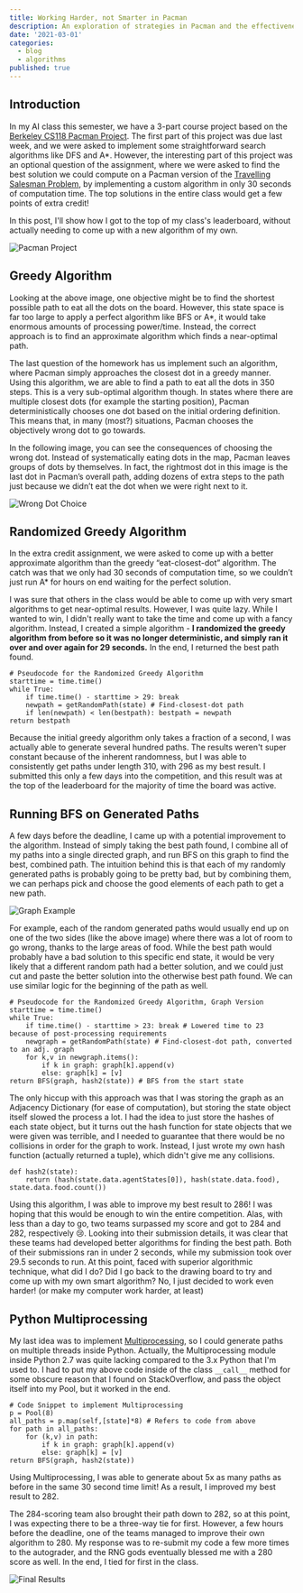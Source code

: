 ```yaml
---
title: Working Harder, not Smarter in Pacman
description: An exploration of strategies in Pacman and the effectiveness of randomized algorithms.
date: '2021-03-01'
categories:
  - blog
  - algorithms
published: true
---
```


## Introduction

In my AI class this semester, we have a 3-part course project based on the [Berkeley CS118 Pacman Project](http://ai.berkeley.edu/project_overview.html). The first part of this project was due last week, and we were asked to implement some straightforward search algorithms like DFS and A\*. However, the interesting part of this project was an optional question of the assignment, where we were asked to find the best solution we could compute on a Pacman version of the [Travelling Salesman Problem](https://en.wikipedia.org/wiki/Travelling_salesman_problem), by implementing a custom algorithm in only 30 seconds of computation time. The top solutions in the entire class would get a few points of extra credit!

In this post, I'll show how I got to the top of my class's leaderboard, without actually needing to come up with a new algorithm of my own.

![Pacman Project](https://miro.medium.com/max/1868/1*AksaWYwhXxpDXwgdvkfghQ.png)

## Greedy Algorithm

Looking at the above image, one objective might be to find the shortest possible path to eat all the dots on the board. However, this state space is far too large to apply a perfect algorithm like BFS or A\*, it would take enormous amounts of processing power/time. Instead, the correct approach is to find an approximate algorithm which finds a near-optimal path.

The last question of the homework has us implement such an algorithm, where Pacman simply approaches the closest dot in a greedy manner. Using this algorithm, we are able to find a path to eat all the dots in 350 steps. This is a very sub-optimal algorithm though. In states where there are multiple closest dots (for example the starting position), Pacman deterministically chooses one dot based on the initial ordering definition. This means that, in many (most?) situations, Pacman chooses the objectively wrong dot to go towards.

In the following image, you can see the consequences of choosing the wrong dot. Instead of systematically eating dots in the map, Pacman leaves groups of dots by themselves. In fact, the rightmost dot in this image is the last dot in Pacman’s overall path, adding dozens of extra steps to the path just because we didn’t eat the dot when we were right next to it.

![Wrong Dot Choice](/uploads/image-1024x490.png)

## Randomized Greedy Algorithm

In the extra credit assignment, we were asked to come up with a better approximate algorithm than the greedy “eat-closest-dot” algorithm. The catch was that we only had 30 seconds of computation time, so we couldn’t just run A\* for hours on end waiting for the perfect solution.

I was sure that others in the class would be able to come up with very smart algorithms to get near-optimal results. However, I was quite lazy. While I wanted to win, I didn't really want to take the time and come up with a fancy algorithm. Instead, I created a simple algorithm - **I randomized the greedy algorithm from before so it was no longer deterministic, and simply ran it over and over again for 29 seconds.** In the end, I returned the best path found.

```
# Pseudocode for the Randomized Greedy Algorithm
starttime = time.time()
while True:
    if time.time() - starttime > 29: break
    newpath = getRandomPath(state) # Find-closest-dot path
    if len(newpath) < len(bestpath): bestpath = newpath
return bestpath
```

Because the initial greedy algorithm only takes a fraction of a second, I was actually able to generate several hundred paths. The results weren't super constant because of the inherent randomness, but I was able to consistently get paths under length 310, with 296 as my best result. I submitted this only a few days into the competition, and this result was at the top of the leaderboard for the majority of time the board was active.

## Running BFS on Generated Paths

A few days before the deadline, I came up with a potential improvement to the algorithm. Instead of simply taking the best path found, I combine all of my paths into a single directed graph, and run BFS on this graph to find the best, combined path. The intuition behind this is that each of my randomly generated paths is probably going to be pretty bad, but by combining them, we can perhaps pick and choose the good elements of each path to get a new path.

![Graph Example](/uploads/image-1.png)

For example, each of the random generated paths would usually end up on one of the two sides (like the above image) where there was a lot of room to go wrong, thanks to the large areas of food. While the best path would probably have a bad solution to this specific end state, it would be very likely that a different random path had a better solution, and we could just cut and paste the better solution into the otherwise best path found. We can use similar logic for the beginning of the path as well.

```
# Pseudocode for the Randomized Greedy Algorithm, Graph Version
starttime = time.time()
while True:
    if time.time() - starttime > 23: break # Lowered time to 23 because of post-processing requirements
    newgraph = getRandomPath(state) # Find-closest-dot path, converted to an adj. graph
    for k,v in newgraph.items():
        if k in graph: graph[k].append(v)
        else: graph[k] = [v]
return BFS(graph, hash2(state)) # BFS from the start state
```

The only hiccup with this approach was that I was storing the graph as an Adjacency Dictionary (for ease of computation), but storing the state object itself slowed the process a lot. I had the idea to just store the hashes of each state object, but it turns out the hash function for state objects that we were given was terrible, and I needed to guarantee that there would be no collisions in order for the graph to work. Instead, I just wrote my own hash function (actually returned a tuple), which didn't give me any collisions.

```
def hash2(state):
    return (hash(state.data.agentStates[0]), hash(state.data.food), state.data.food.count())
```

Using this algorithm, I was able to improve my best result to 286! I was hoping that this would be enough to win the entire competition. Alas, with less than a day to go, two teams surpassed my score and got to 284 and 282, respectively 😢. Looking into their submission details, it was clear that these teams had developed better algorithms for finding the best path. Both of their submissions ran in under 2 seconds, while my submission took over 29.5 seconds to run. At this point, faced with superior algorithmic technique, what did I do? Did I go back to the drawing board to try and come up with my own smart algorithm? No, I just decided to work even harder! (or make my computer work harder, at least)

## Python Multiprocessing

My last idea was to implement [Multiprocessing](https://docs.python.org/2.7/library/multiprocessing.html), so I could generate paths on multiple threads inside Python. Actually, the Multiprocessing module inside Python 2.7 was quite lacking compared to the 3.x Python that I'm used to. I had to put my above code inside of the class `__call__` method for some obscure reason that I found on StackOverflow, and pass the object itself into my Pool, but it worked in the end.

```
# Code Snippet to implement Multiprocessing
p = Pool(8)
all_paths = p.map(self,[state]*8) # Refers to code from above
for path in all_paths:
    for (k,v) in path:
        if k in graph: graph[k].append(v)
        else: graph[k] = [v]
return BFS(graph, hash2(state))
```

Using Multiprocessing, I was able to generate about 5x as many paths as before in the same 30 second time limit! As a result, I improved my best result to 282.

The 284-scoring team also brought their path down to 282, so at this point, I was expecting there to be a three-way tie for first. However, a few hours before the deadline, one of the teams managed to improve their own algorithm to 280. My response was to re-submit my code a few more times to the autograder, and the RNG gods eventually blessed me with a 280 score as well. In the end, I tied for first in the class.

![Final Results](/uploads/image-3-1024x790.png)
